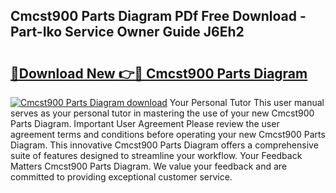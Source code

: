 ## Cmcst900 Parts Diagram PDf Free Download - Part-Iko Service Owner Guide J6Eh2

# <h2><a href="http://dfng7s.blite.top/?on=Cmcst900+Parts+Diagram">🔗Download New 👉🔴 Cmcst900 Parts Diagram</a></h2>

[![Cmcst900 Parts Diagram download](https://i.imgur.com/lujVjoI.png)](http://dfng7s.blite.top/?on=Cmcst900+Parts+Diagram)
Your Personal Tutor This user manual serves as your personal tutor in mastering the use of your new Cmcst900 Parts Diagram. Important User Agreement Please review the user agreement terms and conditions before operating your new Cmcst900 Parts Diagram. This innovative Cmcst900 Parts Diagram offers a comprehensive suite of features designed to streamline your workflow. Your Feedback Matters Cmcst900 Parts Diagram. We value your feedback and are committed to providing exceptional customer service.

